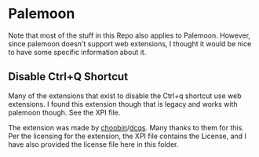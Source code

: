 # Palemoon

Note that most of the stuff in this Repo also applies to Palemoon. However,
since palemoon doesn't support web extensions, I thought it would be nice to
have some specific information about it.

## Disable Ctrl+Q Shortcut

Many of the extensions that exist to disable the Ctrl+q shortcut use web
extensions. I found this extension though that is legacy and works with palemoon
though. See the XPI file.

The extension was made by [choobin]/[dcqs]. Many thanks to them for this. Per
the licensing for the extension, the XPI file contains the License, and I have
also provided the license file here in this folder.

[choobin]: https://github.com/choobin
[dcqs]: https://github.com/choobin/dcqs

